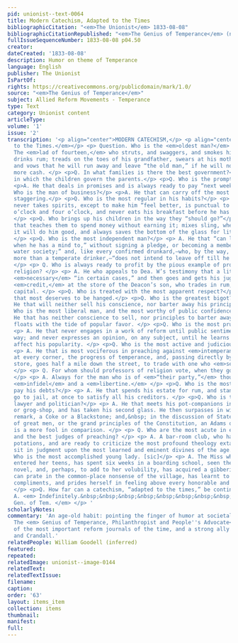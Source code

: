 ```yaml
---
pid: unionist--text-0064
title: Modern Catechism, Adapted to the Times
bibliographicCitation: "<em>The Unionist</em> 1833-08-08"
bibliographicCitationRepublished: "<em>The Genius of Temperance</em> (not yet researched)"
fullIssueSequenceNumber: 1833-08-08 p04.50
creator: 
dateCreated: '1833-08-08'
description: Humor on theme of Temperance
language: English
publisher: The Unionist
IsPartOf: 
rights: https://creativecommons.org/publicdomain/mark/1.0/
source: "<em>The Genius of Temperance</em>"
subject: Allied Reform Movements - Temperance
type: Text
category: Unionist content
articleType: 
volume: '1'
issue: '2'
transcription: '<p align="center">MODERN CATECHISM,</p> <p align="center"><em>Adapted
  to the Times.</em></p> <p> Question. Who is the <em>oldest man?</em> </p> <p> Answer.
  The <em>lad of fourteen,</em> who struts, and swaggers, and smokes his cigar, and
  drinks rum; treads on the toes of his grandfather, swears at his mother and sisters,
  and vows that he will run away and leave “the old man,” if he will not let him have
  more cash. </p> <p>Q. In what families is there the best government?</p> <p>A. Those
  in which the children govern the parents.</p> <p>Q. Who is the promptest pay-master?</p>
  <p>A. He that deals in promises and is always ready to pay “next week.”</p> <p>Q.
  Who is the man of business?</p> <p>A. He that can carry off the most rum without
  staggering.</p> <p>Q. Who is the most regular in his habits?</p> <p> A. He that
  never takes spirits, except to make him “feel better, is punctual to observe eleven
  o’clock and four o’clock, and never eats his breakfast before he has had his “bitters.”
  </p> <p>Q. Who brings up his children in the way they “should go?”</p> <p> A. He
  that teaches them to spend money without earning it; mixes sling, whenever he thinks
  it will do him good, and always saves the bottom of the glass for little Frank.
  </p> <p>Q. Who is the most independent man?</p> <p> A. He that “can leave off drinking
  when he has a mind to,” without signing a pledge, or becoming a member of “the cold
  water society;” and, like every confirmed drunkard,—who, by the way, was once nothing
  more than a temperate drinker,—“does not intend to leave off till he gets ready.”
  </p> <p> Q. Who is always ready to profit by the pious example of professors of
  religion? </p> <p> A. He who appeals to Dea. W’s testimony that a little rum is
  <em>necessary</em> “in certain cases,” and then goes and gets his jug filled upon
  <em>credit,</em> at the store of the Deacon’s son, who trades in rum, upon his father’s
  capital. </p> <p>Q. Who is treated with the most apparent respect?</p> <p>A. He
  that most deserves to be hanged.</p> <p>Q. Who is the greatest bigot?</p> <p> A.
  He that will neither sell his conscience, nor barter away his principles. </p> <p>Q.
  Who is the most liberal man, and the most worthy of public confidence?</p> <p> A.
  He that has neither conscience to sell, nor principles to barter away, but always
  floats with the tide of popular favor. </p> <p>Q. Who is the most prudent man?</p>
  <p> A. He that never engages in a work of reform until public sentiment leads the
  way; and never expresses an opinion, on any subject, until he learns how it will
  affect his popularity. </p> <p>Q. Who is the most active and judicious reformer?</p>
  <p> A. He that is most vociferous in preaching against <em>intemperance,</em> applauds,
  at every corner, the progress of temperance, and, passing directly by a temperance
  store, goes half a mile down the street, to trade with one who <em>sells ‘grog.’</em>
  </p> <p> Q. For whom should professors of religion vote, when they go to the polls?
  </p> <p> A. Always for the man who is of <em>“their party,”</em> though he be an
  <em>infidel</em> and a <em>libertine.</em> </p> <p>Q. Who is the most likely to
  pay his debts?</p> <p> A. He that spends his estate for rum, and stands ready to
  go to jail, at once to satisfy all his creditors. </p> <p>Q. Who is the greatest
  lawyer and politician?</p> <p> A. He that meets his pot-companions in a bar-room
  or grog-shop, and has taken his second glass. He then surpasses in wisdom and sage
  remark, a Coke or a Blackstone; and,&nbsp; in the discussion of State rights, qualifications
  of great men, or the grand principles of the Constitution, an Adams or a Webster
  is a more fool in comparison. </p> <p> Q. Who are the most acute in ethics and theology,
  and the best judges of preaching? </p> <p> A. A bar-room club, who have taken frequent
  potations, and are ready to criticize the most profound theology extant, &amp; to
  sit in judgment upon the most learned and eminent divines of the age. </p> <p>Q.
  Who is the most accomplished young lady. [sic]</p> <p> A. The Miss who has just
  entered her teens, has spent six weeks in a boarding school, seen the last Waverly
  novel, and, perhaps, to add to her volubility, has acquired a gibbering of French;
  can prate in the common-place nonsense of the village, has learnt to pass unmeaning
  compliments, and prides herself in feeling above every honorable and useful employment.
  </p> <p>Q. How far can a catechism, “adapted to the times,” be continued?</p> <p>
  A. <em> Indefinitely.&nbsp;&nbsp;&nbsp;&nbsp;&nbsp;&nbsp;&nbsp;&nbsp;&nbsp;&nbsp;&nbsp;&nbsp;&nbsp;&nbsp;&nbsp;&nbsp;&nbsp;&nbsp;&nbsp;&nbsp;&nbsp;&nbsp;&nbsp;&nbsp;&nbsp;&nbsp;&nbsp;&nbsp;&nbsp;&nbsp;&nbsp;&nbsp;&nbsp;&nbsp;&nbsp;&nbsp;&nbsp;&nbsp;&nbsp;&nbsp;&nbsp;&nbsp;&nbsp;&nbsp;&nbsp;&nbsp;&nbsp;&nbsp;&nbsp;&nbsp;&nbsp;&nbsp;&nbsp;&nbsp;&nbsp;&nbsp;&nbsp;&nbsp;&nbsp;&nbsp;
  Gen. of Tem. </em> </p> '
scholarlyNotes: 
commentary: 'An age-old habit: pointing the finger of humor at societal declension.
  The <em> Genius of Temperance, Philanthropist and People''s Advocate</em> was one
  of the most important reform journals of the time, and a strong ally to Burleigh
  and Crandall.'
relatedPeople: William Goodell (inferred)
featured: 
repeated: 
relatedImage: unionist--image-0144
relatedText: 
relatedTextIssue: 
filename: 
caption: 
order: '63'
layout: items_item
collection: items
thumbnail: 
manifest: 
full: 
---
```

